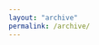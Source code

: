 ```yaml
---
layout: "archive"
permalink: /archive/
---
```

<!-- 为了延续 Jekyll 的博客设计，archives 该成 tags 布局，同时需要加入 script 标签 -->